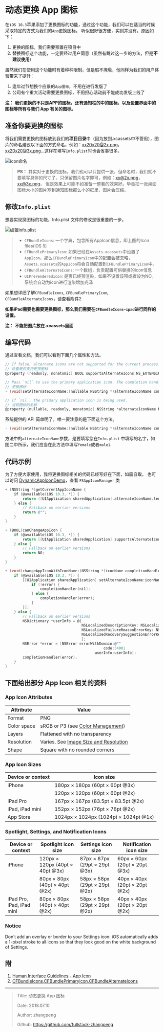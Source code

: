 # 动态更换 App 图标

在`iOS 10.3`苹果添加了更换图标的功能，通过这个功能，我们可以在适当的时候采取特定的方式为我们的`App`更换图标。 听似很好很方便，实则并没有。原因如下：

1. 更换的图标，我们需要预置在项目中
2. 替换图标这个功能，一定要经过用户同意（虽然有跳过这一步的方法，但是**不建议使用**）

虽然我们在使用这个功能时有着种种限制，但是瑕不掩瑜，他同样为我们的用户体验带来了提升：

1. 逢年过节想换个应景的`App图标`，不用在进行发版了
2. 公司有个重大活动需要更换图标，不用担心活动前不能成功发版上线了

**注：** **我们更换的不只是APP的图标，还有通知栏的中的图标，以及设置界面中的图标等所有与我们 App 有关的图标。**

## 准备你要更换的图标

将我们需要更换的图标放到我们的**项目目录**中（因为放到.xcassets中不管用），图片的命名建议以下面的方式命名，例如：xx20x20@2x.png，xx20x20@3x.png…这样在填写`Info.plist`时也会省事很多。

![icon命名](http://img.zhangpeng.site/2018/07/10/1.jpg)

> **PS：**
> 其实对于更换的图标，我们也可以只提供一张，但命名时，我们就不要填写具体的尺寸了，只保留图片名字即可，例如：xx@2x.png，xx@3x.png， 但是效果上可能不如准备一整套的效果好。毕竟把一张桌面图标大小的图片塞到通知图标那么小的框里，图片会压缩。

## 修改`Info.plist`

想要实现换图标的功能，Info.plist 文件的修改是很重要的一步。

![编辑Info.plist](http://img.zhangpeng.site/2018/07/10/2.jpg)

> * `CFBundleIcons`:
>   一个字典，包含所有AppIcon信息，即上图的Icon files(iOS 5)
> * `CFBundlePrimaryIcon`:
>   如果已经在`Assets.xcassets`中设置了`AppIcon`，那么`CFBundlePrimaryIcon`中的配置会被忽略，`Assets.xcassets`的`AppIcon`将会自动配置到`CFBundlePrimaryIcon`中。
> * `CFBundleAlternateIcons`:
>   一个数组，负责配置可供替换的icon信息
> * `UIPrerenderedIcon`:
>   是否已经预渲染，如果不设置该项或者设为NO。系统会自动为icon进行渲染增加光泽

如果想详细了解`CFBundleIcons`, `CFBundlePrimaryIcon`, `CFBundleAlternateIcons`，请查看附件2

**如果iPad需要也需要更换图标，那么我们需要在`CFBundleIcons~ipad`进行同样的设置。**

**注：** **不能把图片放在.xcassets里面**

## 编写代码

通过查看文档，我们可以看到下面几个属性和方法。

```objective-c
// If false, alternate icons are not supported for the current process.
// 检查是否支持更换图标
@property (readonly, nonatomic) BOOL supportsAlternateIcons NS_EXTENSION_UNAVAILABLE("Extensions may not have alternate icons") API_AVAILABLE(ios(10.3), tvos(10.2));

// Pass `nil` to use the primary application icon. The completion handler will be invoked asynchronously on an arbitrary background queue; be sure to dispatch back to the main queue before doing any further UI work.
// 更换图标
- (void)setAlternateIconName:(nullable NSString *)alternateIconName completionHandler:(nullable void (^)(NSError *_Nullable error))completionHandler NS_EXTENSION_UNAVAILABLE("Extensions may not have alternate icons") API_AVAILABLE(ios(10.3), tvos(10.2));

// If `nil`, the primary application icon is being used.
// 当前图标的名称
@property (nullable, readonly, nonatomic) NSString *alternateIconName NS_EXTENSION_UNAVAILABLE("Extensions may not have alternate icons") API_AVAILABLE(ios(10.3), tvos(10.2));
```

系统提供的 API 简单明了，唯一要注意的是下面这个方法。

```objective-c
- (void)setAlternateIconName:(nullable NSString *)alternateIconName completionHandler:(nullable void (^)(NSError *_Nullable error))completionHandler
```

方法中的`alternateIconName`参数，是要填写您在`Info.plist` 中填写的名字，如图二中所示，我们应当在此方法中填写`female`或者`male1`.

## 代码示例

为了方便大家使用，我将更换图标相关的代码已经写好在下面，如需自取。
也可以访问 [DynamicAppIconDemo](https://github.com/fullstack-zhangpeng/DynamicAppIconDemo)，查看 `FSAppIconManager` 类

```objective-c
+ (NSString *)getCurrentAppIconName {
    if (@available(iOS 10.3, *)) {
        return ([UIApplication sharedApplication].alternateIconName.length == 0) ? @"" : [UIApplication sharedApplication].alternateIconName;
    } else {
        // Fallback on earlier versions
        return @"";
    }
}

+ (BOOL)canChangeAppIcon {
    if (@available(iOS 10.3, *)) {
        return [[UIApplication sharedApplication] supportsAlternateIcons];
    } else {
        // Fallback on earlier versions
        return NO;
    }
}

+ (void)changeAppIconWithIconName:(NSString *)iconName completionHandler:(void (^)(NSError * _Nullable))completionHandler {
    if (@available(iOS 10.3, *)) {
        [[UIApplication sharedApplication] setAlternateIconName:iconName completionHandler:^(NSError * _Nullable error) {
            if (!error) {
                completionHandler(nil);
            } else {
                completionHandler(error);
            }
        }];
    } else {
        // Fallback on earlier versions
        NSDictionary *userInfo = @{
                                   NSLocalizedDescriptionKey: NSLocalizedString(@"AppIcon change failed", nil),
                                   NSLocalizedFailureReasonErrorKey: NSLocalizedString(@"The current system version does not support replacing the AppIcon.", nil),
                                   NSLocalizedRecoverySuggestionErrorKey: NSLocalizedString(@"", nil)
                                   };
        NSError *error = [NSError errorWithDomain:@""
                                             code:34001
                                         userInfo:userInfo];
        completionHandler(error);
    }
}
```

## 下面给出部分 App Icon 相关的资料

### App Icon Attributes

|Attribute|Value|
|---|---|
|Format|PNG|
|Color space|sRGB or P3 (see [Color Management](https://developer.apple.com/design/human-interface-guidelines/ios/visual-design/color/#color-management))|
|Layers|Flattened with no transparency|
|Resolution|Varies. See [Image Size and Resolution](https://developer.apple.com/design/human-interface-guidelines/ios/icons-and-images/image-size-and-resolution/)|
|Shape|    Square with no rounded corners|

### App Icon Sizes

|Device or context|    Icon size|
|---|---|
|iPhone|180px × 180px (60pt × 60pt @3x)|
|      |120px × 120px (60pt × 60pt @2x)|
|iPad Pro|167px × 167px (83.5pt × 83.5pt @2x)|
|iPad, iPad mini|152px × 152px (76pt × 76pt @2x)|
|App Store|1024px × 1024px (1024pt × 1024pt @1x)|

### Spotlight, Settings, and Notification Icons

|Device or context|Spotlight icon size|Settings icon size|Notification icon size|
|---|---|---|---|
|iPhone|120px × 120px (40pt × 40pt @3x)|87px × 87px (29pt × 29pt @3x)|60px × 60px (20pt × 20pt @3x)|
|      |80px × 80px (40pt × 40pt @2x)|58px × 58px (29pt × 29pt @2x)|40px × 40px (20pt × 20pt @2x)|
|iPad Pro, iPad, iPad mini|    80px × 80px (40pt × 40pt @2x)|58px × 58px (29pt × 29pt @2x)|40px × 40px (20pt × 20pt @2x)|

### Notice

Don’t add an overlay or border to your Settings icon. iOS automatically adds a 1-pixel stroke to all icons so that they look good on the white background of Settings.

## 附

1. [Human Interface Guidelines - App Icon](https://developer.apple.com/design/human-interface-guidelines/ios/icons-and-images/app-icon/)
2. [CFBundleIcons,CFBundlePrimaryIcon,CFBundleAlternateIcons](https://developer.apple.com/library/archive/documentation/General/Reference/InfoPlistKeyReference/Articles/CoreFoundationKeys.html#//apple_ref/doc/uid/TP40009249-SW10)

---

> Title: 动态更换 App 图标
>
> Date: 2018.07.10
>
> Author: zhangpeng
>
> Github: <https://github.com/fullstack-zhangpeng>
